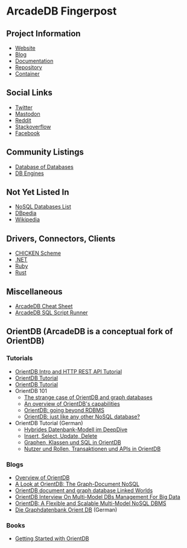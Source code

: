 ArcadeDB Fingerpost
===================

## Project Information

* [Website](https://arcadedb.com)
* [Blog](https://blog.arcadedb.com)
* [Documentation](https://docs.arcadedb.com)
* [Repository](https://github.com/ArcadeData/arcadedb)
* [Container](https://registry.hub.docker.com/r/arcadedata/arcadedb)

## Social Links

* [Twitter](https://twitter.com/arcade_db)
* [Mastodon](https://fosstodon.org/web/@arcade_db@beta.birdsite.live)
* [Reddit](https://www.reddit.com/r/arcadedb/)
* [Stackoverflow](https://stackoverflow.com/questions/tagged/?tagnames=arcadedb&sort=newest)
* [Facebook](https://www.facebook.com/arcadedb/)

## Community Listings

* [Database of Databases](https://dbdb.io/db/arcadedb)
* [DB Engines](https://db-engines.com/en/system/ArcadeDB)

## Not Yet Listed In

* [NoSQL Databases List](https://hostingdata.co.uk/nosql-database/)
* [DBpedia](https://www.dbpedia.org/)
* [Wikipedia](https://en.wikipedia.org/wiki/Draft:ArcadeDB)

## Drivers, Connectors, Clients

* [CHICKEN Scheme](https://github.com/gramian/chicken-arcadedb)
* [.NET](https://github.com/tetious/ArcadeDb.Client)
* [Ruby](https://github.com/topofocus/arcadedb)
* [Rust](https://crates.io/crates/arcadedb-rs)

## Miscellaneous

* [ArcadeDB Cheat Sheet](https://gist.github.com/gramian/7dc306ede8582a6fb12d5dabd7e1328f)
* [ArcadeDB SQL Script Runner](https://gist.github.com/gramian/7c3b621fbfc1eca6fa3ce901b6f7651c)

## OrientDB (ArcadeDB is a conceptual fork of OrientDB)

### Tutorials

* [OrientDB Intro and HTTP REST API Tutorial](https://dzone.com/articles/orientdb-intro-amp-http-rest-api-tutorial)
* [OrientDB Tutorial](https://www.tutorialspoint.com/orientdb/index.htm)
* [OrientDB Tutorial](https://devdocs.inightmare.org/tutorials/orientdb-tutorial.html)
* OrientDB 101
    * [The strange case of OrientDB and graph databases](https://odino.org/the-strange-case-of-orientdb-and-graph-databases/)
    * [An overview of OrientDB's capabilities](https://odino.org/an-overview-of-orientdbs-capabilities/)
    * [OrientDB: going beyond RDBMS](https://odino.org/going-beyond-rdbms/)
    * [OrientDB: just like any other NoSQL database?](https://odino.org/orientdb-just-like-any-other-nosql-database/)
* OrientDB Tutorial (German)
    * [Hybrides Datenbank-Modell im DeepDive](https://www.maibornwolff.de/know-how/orientdb-hybrides-datenbank-modell-im-deepdive-teil-1/)
    * [Insert, Select, Update, Delete](https://www.maibornwolff.de/know-how/tutorial-orientdb-teil-2-insert-select-update-delete/)
    * [Graphen, Klassen und SQL in OrientDB](https://www.maibornwolff.de/know-how/graphen-klassen-und-sql-orientdb-teil-3/)
    * [Nutzer und Rollen, Transaktionen und APIs in OrientDB](https://www.maibornwolff.de/know-how/nutzer-und-rollen-transaktionen-und-apis-in-orientdb/)

### Blogs

* [Overview of OrientDB](https://rusyasoft.github.io/database/2020/06/07/graphdb-orientdb-quick-review/)
* [A Look at OrientDB: The Graph-Document NoSQL](https://www.sitepoint.com/a-look-at-orientdb-the-graph-document-nosql/)
* [OrientDB document and graph database Linked Worlds](https://www.admin-magazine.com/Archive/2015/28/OrientDB-document-and-graph-database)
* [OrientDB Interview On Multi-Model DBs Management For Big Data](https://bigstep.com/blog/expert-interview-with-luca-garulli-of-orientdb-on-multi-model-database-management-for-big-data)
* [OrientDB: A Flexible and Scalable Multi-Model NoSQL DBMS](https://www.opensourceforu.com/2022/01/orientdb-a-flexible-and-scalable-multi-model-nosql-dbms/)
* [Die Graphdatenbank Orient DB](https://www.linux-magazin.de/ausgaben/2015/07/orient-db/) (German)

### Books

* [Getting Started with OrientDB](https://www.amazon.com/Getting-Started-OrientDB-Claudio-Tesoriero/dp/1782169954)
